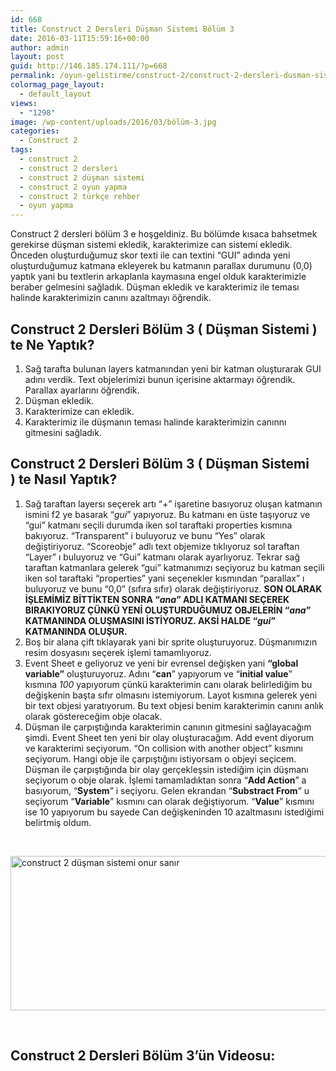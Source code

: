```yaml
---
id: 668
title: Construct 2 Dersleri Düşman Sistemi Bölüm 3
date: 2016-03-11T15:59:16+00:00
author: admin
layout: post
guid: http://146.185.174.111/?p=668
permalink: /oyun-gelistirme/construct-2/construct-2-dersleri-dusman-sistemi-bolum-3/
colormag_page_layout:
  - default_layout
views:
  - "1298"
image: /wp-content/uploads/2016/03/bölüm-3.jpg
categories:
  - Construct 2
tags:
  - construct 2
  - construct 2 dersleri
  - construct 2 düşman sistemi
  - construct 2 oyun yapma
  - construct 2 türkçe rehber
  - oyun yapma
---
```

Construct 2 dersleri bölüm 3 e hoşgeldiniz. Bu bölümde kısaca bahsetmek gerekirse düşman sistemi ekledik, karakterimize can sistemi ekledik. Önceden oluşturduğumuz skor texti ile can textini &#8220;GUI&#8221; adında yeni oluşturduğumuz katmana ekleyerek bu katmanın parallax durumunu (0,0) yaptık yani bu textlerin arkaplanla kaymasına engel olduk karakterimizle beraber gelmesini sağladık. Düşman ekledik ve karakterimiz ile teması halinde karakterimizin canını azaltmayı öğrendik.

## Construct 2 Dersleri Bölüm 3 ( Düşman Sistemi ) te Ne Yaptık?

  1. Sağ tarafta bulunan layers katmanından yeni bir katman oluşturarak GUI adını verdik. Text objelerimizi bunun içerisine aktarmayı öğrendik. Parallax ayarlarını öğrendik.
  2. Düşman ekledik.
  3. Karakterimize can ekledik.
  4. Karakterimiz ile düşmanın teması halinde karakterimizin canınnı gitmesini sağladık.

## Construct 2 Dersleri Bölüm 3 ( Düşman Sistemi ) te Nasıl Yaptık?

  1. Sağ taraftan layersı seçerek artı &#8220;+&#8221; işaretine basıyoruz oluşan katmanın ismini f2 ye basarak &#8220;_gui_&#8221; yapıyoruz. Bu katmanı en üste taşıyoruz ve &#8220;gui&#8221; katmanı seçili durumda iken sol taraftaki properties kısmına bakıyoruz. &#8220;Transparent&#8221; i buluyoruz ve bunu &#8220;Yes&#8221; olarak değiştiriyoruz. &#8220;Scoreobje&#8221; adlı text objemize tıklıyoruz sol taraftan &#8220;Layer&#8221; ı buluyoruz ve &#8220;Gui&#8221; katmanı olarak ayarlıyoruz. Tekrar sağ taraftan katmanlara gelerek &#8220;gui&#8221; katmanımızı seçiyoruz bu katman seçili iken sol taraftaki &#8220;properties&#8221; yani seçenekler kısmından &#8220;parallax&#8221; ı buluyoruz ve bunu &#8220;0,0&#8221; (sıfıra sıfır) olarak değiştiriyoruz. **SON OLARAK İŞLEMİMİZ BİTTİKTEN SONRA &#8220;_ana_&#8221; ADLI KATMANI SEÇEREK BIRAKIYORUZ ÇÜNKÜ YENİ OLUŞTURDUĞUMUZ OBJELERİN &#8220;_ana_&#8221; KATMANINDA OLUŞMASINI İSTİYORUZ. AKSİ HALDE &#8220;_gui_&#8221; KATMANINDA OLUŞUR.**
  2. Boş bir alana çift tıklayarak yani bir sprite oluşturuyoruz. Düşmanımızın resim dosyasını seçerek işlemi tamamlıyoruz.
  3. Event Sheet e geliyoruz ve yeni bir evrensel değişken yani **&#8220;global variable&#8221;** oluşturuyoruz. Adını &#8220;**can**&#8221; yapıyorum ve &#8220;**initial value**&#8221; kısmına _100_ yapıyorum çünkü karakterimin canı olarak belirlediğim bu değişkenin başta sıfır olmasını istemiyorum. Layot kısmına gelerek yeni bir text objesi yaratıyorum. Bu text objesi benim karakterimin canını anlık olarak göstereceğim obje olacak.
  4. Düşman ile çarpıştığında karakterimin canının gitmesini sağlayacağım şimdi. Event Sheet ten yeni bir olay oluşturacağım. Add event diyorum ve karakterimi seçiyorum. &#8220;On collision with another object&#8221; kısmını seçiyorum. Hangi obje ile çarpıştığını istiyorsam o objeyi seçicem. Düşman ile çarpıştığında bir olay gerçekleşsin istediğim için düşmanı seçiyorum o obje olarak. İşlemi tamamladıktan sonra &#8220;**Add Action**&#8221; a basıyorum, &#8220;**System**&#8221; i seçiyoru. Gelen ekrandan &#8220;**Substract From**&#8221; u seçiyorum &#8220;**Variable**&#8221; kısmını can olarak değiştiyorum. &#8220;**Value**&#8221; kısmını ise 10 yapıyorum bu sayede Can değişkeninden 10 azaltmasını istediğimi belirtmiş oldum.

&nbsp;

<img class="wp-image-669 size-full aligncenter" src="http://146.185.174.111/wp-content/uploads/2016/03/bölüm3ün-son-hali.png" alt="construct 2 düşman sistemi onur sanır" width="706" height="247" srcset="http://localhost:8080/mysite/wp-content/uploads/2016/03/bölüm3ün-son-hali.png 706w, http://localhost:8080/mysite/wp-content/uploads/2016/03/bölüm3ün-son-hali-300x105.png 300w" sizes="(max-width: 706px) 100vw, 706px" /> 

&nbsp;

### 

## Construct 2 Dersleri Bölüm 3&#8217;ün Videosu:
